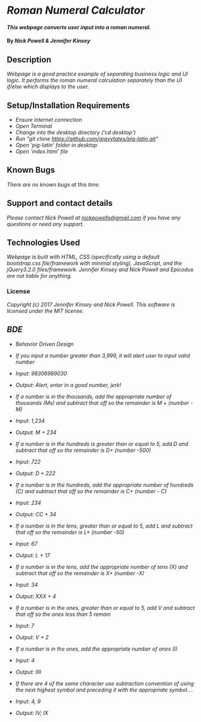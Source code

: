 # _Roman Numeral Calculator_

#### _This webpage converts user input into a roman numeral._

#### By _Nick Powell & Jennifer Kinsey_

## Description

_Webpage is a good practice example of separating business logic and UI logic. It performs the roman numeral calculation separately than the UI if/else which displays to the user._

## Setup/Installation Requirements

* _Ensure internet connection_
* _Open Terminal_
* _Change into the desktop directory ('cd desktop')_
* _Run "git clone  https://github.com/gravytates/pig-latin.git"_
* _Open 'pig-latin' folder in desktop_
* _Open 'index.html' file_

## Known Bugs

_There are no known bugs at this time._

## Support and contact details

_Please contact Nick Powell at nickpowells@gmail.com if you have any questions or need any support._

## Technologies Used

_Webpage is built with HTML, CSS (specifically using a default bootstrap.css file/framework with minimal styling), JavaScript, and the jQuery3.2.0 files/framework. Jennifer Kinsey and Nick Powell and Epicodus are not liable for anything._

### License

_Copyright (c) 2017 Jennifer Kinsey and Nick Powell. This software is licensed under the MIT license._


## _BDE_

* _Behavior Driven Design_


* _If you input a number greater than 3,999, it will alert user to input valid number_
* _Input: 98306989030_
* _Output: Alert, enter in a good number, jerk!_
* _If a number is in the thousands, add the appropriate number of thousands (Ms) and subtract that off so the remainder is M + (number - M)_
* _Input: 1,234_
* _Output: M + 234_
* _If a number is in the hundreds is greater than or equal to 5, add D and subtract that off so the remainder is D+ (number -500)_
* _Input: 722_
* _Output: D + 222_
* _If a number is in the hundreds, add the appropriate number of hundreds (C) and subtract that off so the remainder is C+ (number - C)_
* _Input: 234_
* _Output: CC + 34_
* _If a number is in the tens, greater than or equal to 5, add L and subtract that off so the remainder is L+ (number -50)_
* _Input: 67_
* _Output: L + 17_
* _If a number is in the tens, add the appropriate number of tens (X) and subtract that off so the remainder is X+ (number -X)_
* _Input: 34_
* _Output: XXX + 4_
* _If a number is in the ones, greater than or equal to 5, add V and subtract that off so the ones less than 5 remain_
* _Input: 7_
* _Output: V + 2_
* _If a number is in the ones, add the appropriate number of ones (I)_
* _Input: 4_
* _Output: IIII_
* _If there are 4 of the same character use subtraction convention of using the next highest symbol and preceding it with the appropriate symbol…._
* _Input: 4, 9_
* _Output: IV; IX_
